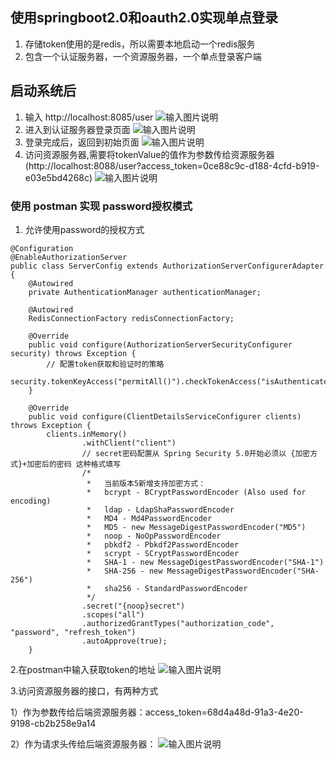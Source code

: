 ## 使用springboot2.0和oauth2.0实现单点登录

1. 存储token使用的是redis，所以需要本地启动一个redis服务
2. 包含一个认证服务器，一个资源服务器，一个单点登录客户端

## 启动系统后
1. 输入 http://localhost:8085/user
![输入图片说明](https://gitee.com/uploads/images/2018/0409/141418_2a3845ce_1305332.png "屏幕截图.png")
2. 进入到认证服务器登录页面
![输入图片说明](https://gitee.com/uploads/images/2018/0409/141506_bf39dfc5_1305332.png "屏幕截图.png")
3. 登录完成后，返回到初始页面
![输入图片说明](https://gitee.com/uploads/images/2018/0409/141655_d8533afd_1305332.png "屏幕截图.png")
4. 访问资源服务器,需要将tokenValue的值作为参数传给资源服务器(http://localhost:8088/user?access_token=0ce88c9c-d188-4cfd-b919-e03e5bd4268c)
![输入图片说明](https://gitee.com/uploads/images/2018/0409/141810_0ce4ccd2_1305332.png "屏幕截图.png")

### 使用 postman 实现 password授权模式
1. 允许使用password的授权方式
```
@Configuration
@EnableAuthorizationServer
public class ServerConfig extends AuthorizationServerConfigurerAdapter {
    @Autowired
    private AuthenticationManager authenticationManager;

    @Autowired
    RedisConnectionFactory redisConnectionFactory;

    @Override
    public void configure(AuthorizationServerSecurityConfigurer security) throws Exception {
        // 配置token获取和验证时的策略
        security.tokenKeyAccess("permitAll()").checkTokenAccess("isAuthenticated()");
    }

    @Override
    public void configure(ClientDetailsServiceConfigurer clients) throws Exception {
        clients.inMemory()
                .withClient("client")
                // secret密码配置从 Spring Security 5.0开始必须以 {加密方式}+加密后的密码 这种格式填写
                /*
                 *   当前版本5新增支持加密方式：
                 *   bcrypt - BCryptPasswordEncoder (Also used for encoding)
                 *   ldap - LdapShaPasswordEncoder
                 *   MD4 - Md4PasswordEncoder
                 *   MD5 - new MessageDigestPasswordEncoder("MD5")
                 *   noop - NoOpPasswordEncoder
                 *   pbkdf2 - Pbkdf2PasswordEncoder
                 *   scrypt - SCryptPasswordEncoder
                 *   SHA-1 - new MessageDigestPasswordEncoder("SHA-1")
                 *   SHA-256 - new MessageDigestPasswordEncoder("SHA-256")
                 *   sha256 - StandardPasswordEncoder
                 */
                .secret("{noop}secret")
                .scopes("all")
                .authorizedGrantTypes("authorization_code", "password", "refresh_token")
                .autoApprove(true);
    }
```

2.在postman中输入获取token的地址
![输入图片说明](https://gitee.com/uploads/images/2018/0414/223329_07a9b22c_1305332.png "屏幕截图.png")

3.访问资源服务器的接口，有两种方式

1）作为参数传给后端资源服务器：access_token=68d4a48d-91a3-4e20-9198-cb2b258e9a14

2）作为请求头传给后端资源服务器：
![输入图片说明](https://gitee.com/uploads/images/2018/0414/223542_bf4e0684_1305332.png "屏幕截图.png")